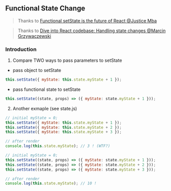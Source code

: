 ## Functional State Change

> Thanks to [Functional setState is the future of React @Justice Mba](https://medium.freecodecamp.com/functional-setstate-is-the-future-of-react-374f30401b6b)

> Thanks to [Dive into React codebase: Handling state changes @Marcin Grzywaczewski](http://reactkungfu.com/2016/03/dive-into-react-codebase-handling-state-changes/)

### Introduction

1. Compare TWO ways to pass parameters to setState 

-  pass object to setState

```js
this.setState({ myState: this.state.myState + 1 });
```
 

-  pass functional state to setState

```js
this.setState((state, props) => ({ myState: state.myState + 1 }));
```

2. Another exmaple (see state.js)

```js
// initial myState = 0;
this.setState({ myState: this.state.myState + 1 });
this.setState({ myState: this.state.myState + 2 });
this.setState({ myState: this.state.myState + 3 });

// after render
console.log(this.state.myState); // 3 ! (WTF?)
```

```js
// initial myState = 0;
this.setState((state, props) => ({ myState: state.myState + 1 }));
this.setState((state, props) => ({ myState: state.myState + 2 }));
this.setState((state, props) => ({ myState: state.myState + 3 }));

// after render
console.log(this.state.myState); // 10 !
```
